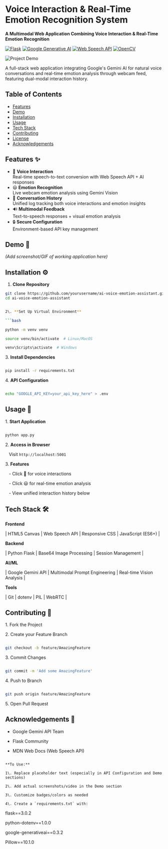 # Voice Interaction & Real-Time Emotion Recognition System
**A Multimodal Web Application Combining Voice Interaction & Real-Time Emotion Recognition**

[![Flask](https://img.shields.io/badge/Flask-2.3.2-000000?style=flat&logo=flask)](https://flask.palletsprojects.com/)
[![Google Generative AI](https://img.shields.io/badge/Google_Generative_AI-0.3.2-4285F4?logo=google)](https://ai.google.dev/)
[![Web Speech API](https://img.shields.io/badge/Web_Speech_API-1.0-blue)](https://developer.mozilla.org/en-US/docs/Web/API/Web_Speech_API)
[![OpenCV](https://img.shields.io/badge/OpenCV-4.8.0-5C3EE8?logo=opencv)](https://opencv.org/)

![Project Demo](https://via.placeholder.com/800x400.png?text=Add+Demo+GIF+Here)

A full-stack web application integrating Google's Gemini AI for natural voice conversations and real-time emotion analysis through webcam feed, featuring dual-modal interaction history.

## Table of Contents
- [Features](##features)
- [Demo](#demo)
- [Installation](#installation)
- [Usage](#usage)
- [Tech Stack](#tech-stack)
- [Contributing](#contributing)
- [License](#license)
- [Acknowledgements](#acknowledgements)

## Features ✨
- 🎤 **Voice Interaction**  
  Real-time speech-to-text conversion with Web Speech API + AI responses
- 😃 **Emotion Recognition**  
  Live webcam emotion analysis using Gemini Vision
- 💾 **Conversation History**  
  Unified log tracking both voice interactions and emotion insights
- 🔊 **Multimodal Feedback**  
  Text-to-speech responses + visual emotion analysis
- 🔒 **Secure Configuration**  
  Environment-based API key management

## Demo 🎥
*(Add screenshot/GIF of working application here)*

## Installation ⚙️

1. **Clone Repository**
```bash
git clone https://github.com/yourusername/ai-voice-emotion-assistant.git
cd ai-voice-emotion-assistant


2\. **Set Up Virtual Environment**

```bash

python -m venv venv

source venv/bin/activate  # Linux/MacOS

venv\Scripts\activate  # Windows

```

3\. **Install Dependencies**

```bash

pip install -r requirements.txt

```

4\. **API Configuration**

```bash

echo "GOOGLE_API_KEY=your_api_key_here" > .env

```

## Usage 🚀

1\. **Start Application**

```bash

python app.py

```

2\. **Access in Browser**  

   Visit `http://localhost:5001`

3\. **Features**  

   - Click 🎤 for voice interactions

   - Click 😃 for real-time emotion analysis

   - View unified interaction history below

## Tech Stack 🛠️

**Frontend**  

| HTML5 Canvas | Web Speech API | Responsive CSS | JavaScript (ES6+) |

**Backend**  

| Python Flask | Base64 Image Processing | Session Management |

**AI/ML**  

| Google Gemini API | Multimodal Prompt Engineering | Real-time Vision Analysis |

**Tools**  

| Git | dotenv | PIL | WebRTC |

## Contributing 🤝

1\. Fork the Project

2\. Create your Feature Branch

```bash

git checkout -b feature/AmazingFeature

```

3\. Commit Changes

```bash

git commit -m 'Add some AmazingFeature'

```

4\. Push to Branch

```bash

git push origin feature/AmazingFeature

```

5\. Open Pull Request



## Acknowledgements 🙏

- Google Gemini API Team

- Flask Community

- MDN Web Docs (Web Speech API)

```

**To Use:**  

1\. Replace placeholder text (especially in API Configuration and Demo sections)  

2\. Add actual screenshots/video in the Demo section  

3\. Customize badges/colors as needed  

4\. Create a `requirements.txt` with:

```

flask==3.0.2

python-dotenv==1.0.0

google-generativeai==0.3.2

Pillow==10.1.0

```


